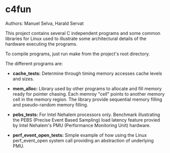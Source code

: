 c4fun 
=============
Authors: Manuel Selva, Harald Servat

This project contains several C independent programs and some common
libraries for Linux used to illustrate some architectural details of
the hardware executing the programs.

To compile programs, just run make from the project's root directory.

The different programs are:

* **cache_tests:** Determine through timing memory accesses cache
    levels and sizes.

* **mem_alloc:** Library used by other programs to allocate and fill
    memory ready for pointer chasing. Each memroy "cell" points to
    another memory cell in the memory region. The library provide
    sequential memory filling and pseudo-random memory filling.

* **pebs_tests:** For Intel Nehalem processors only. Benchmark
    illustrating the PEBS (Precise Event Based Sampling) load latency
    feature provied by Intel Nehalem's PMU (Performance Monitoring
    Unit) hardware.

* **perf_event_open_tests:** Simple example of how using the Linux
    perf_event_open system call providing an abstraction of underlying
    PMU.
